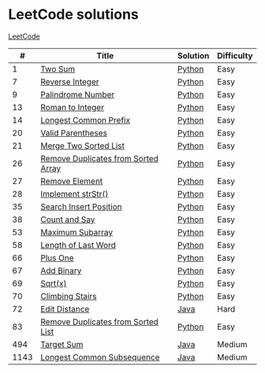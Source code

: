 # LeetCode solutions
[LeetCode](https://leetcode.com/)

| # | Title | Solution | Difficulty |
|---| ----- | -------- | ---------- |
|1|[Two Sum](https://leetcode.com/problems/two-sum/) | [Python](./0001_two_sum/python) |Easy|
|7|[Reverse Integer](https://leetcode.com/problems/reverse-integer/) | [Python](./0007_reverse_integer/python) |Easy|
|9|[Palindrome Number](https://leetcode.com/problems/palindrome-number/) | [Python](./0009_palindrome_number/python) |Easy|
|13|[Roman to Integer](https://leetcode.com/problems/roman-to-integer/) | [Python](./0013_roman_to_integer/python) |Easy|
|14|[Longest Common Prefix](https://leetcode.com/problems/longest-common-prefix/) | [Python](./0014_longest_common_prefix/python) |Easy|
|20|[Valid Parentheses](https://leetcode.com/problems/valid-parentheses/) | [Python](./0020_valid_parentheses/python) |Easy|
|21|[Merge Two Sorted List](https://leetcode.com/problems/merge-two-sorted-lists/) | [Python](./0021_merge_two_sorted_lists/python) |Easy|
|26|[Remove Duplicates from Sorted Array](https://leetcode.com/problems/remove-duplicates-from-sorted-array/) | [Python](./0026_remove_duplicates_from_sorted_array/python) |Easy|
|27|[Remove Element](https://leetcode.com/problems/remove-element/) | [Python](./0027_remove_element/python) |Easy|
|28|[Implement strStr()](https://leetcode.com/problems/implement-strstr/) | [Python](./0028_implement_strstr/python) |Easy|
|35|[Search Insert Position](https://leetcode.com/problems/search-insert-position/) | [Python](./0035_search_insert_position/python) |Easy|
|38|[Count and Say](https://leetcode.com/problems/count-and-say/) | [Python](./0038_count_and_say/python) |Easy|
|53|[Maximum Subarray](https://leetcode.com/problems/maximum-subarray/) | [Python](./0053_maximum_subarray/python) |Easy|
|58|[Length of Last Word](https://leetcode.com/problems/length-of-last-word/) | [Python](./0058_length_of_last_word/python) |Easy|
|66|[Plus One](https://leetcode.com/problems/plus-one/) | [Python](./0066_plus_one/python) |Easy|
|67|[Add Binary](https://leetcode.com/problems/add-binary/) | [Python](./0067_add_binary/python) |Easy|
|69|[Sqrt(x)](https://leetcode.com/problems/sqrtx/) | [Python](./0069_sqrtx/python) |Easy|
|70|[Climbing Stairs](https://leetcode.com/problems/climbing-stairs/) | [Python](./0070_climbing_stairs/python) |Easy|
|72|[Edit Distance](https://leetcode.com/problems/edit-distance/) | [Java](./0072_edit_distance/java) |Hard|
|83|[Remove Duplicates from Sorted List](https://leetcode.com/problems/remove-duplicates-from-sorted-list/) | [Python](./0083_remove_duplicates_from_sorted_list/python) |Easy|
|494|[Target Sum](https://leetcode.com/problems/target-sum) | [Java](./494_target_sum/java) |Medium|
|1143|[Longest Common Subsequence](https://leetcode.com/problems/target-sum) | [Java](./494_target_sum/java) |Medium|
